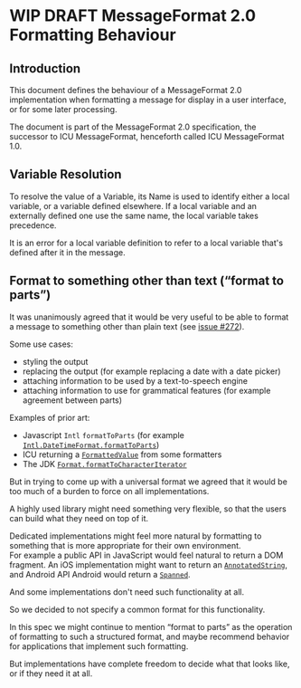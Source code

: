 # WIP DRAFT MessageFormat 2.0 Formatting Behaviour

## Introduction

This document defines the behaviour of a MessageFormat 2.0 implementation
when formatting a message for display in a user interface, or for some later processing.

The document is part of the MessageFormat 2.0 specification,
the successor to ICU MessageFormat, henceforth called ICU MessageFormat 1.0.

## Variable Resolution

To resolve the value of a Variable,
its Name is used to identify either a local variable,
or a variable defined elsewhere.
If a local variable and an externally defined one use the same name,
the local variable takes precedence.

It is an error for a local variable definition to
refer to a local variable that's defined after it in the message.

## Format to something other than text (“format to parts”)

It was unanimously agreed that it would be very useful to be able to format a message to something other than plain text (see [issue #272](https://github.com/unicode-org/message-format-wg/issues/272)).

Some use cases:

* styling the output
* replacing the output (for example replacing a date with a date picker)
* attaching information to be used by a text-to-speech engine
* attaching information to use for grammatical features (for example agreement between parts)

Examples of prior art:
* Javascript `Intl` `formatToParts` (for example [`Intl.DateTimeFormat.formatToParts`](https://developer.mozilla.org/en-US/docs/Web/JavaScript/Reference/Global_Objects/Intl/DateTimeFormat/formatToParts))
* ICU returning a [`FormattedValue`](https://unicode-org.github.io/icu-docs/apidoc/dev/icu4j/com/ibm/icu/text/FormattedValue.html) from some formatters
* The JDK [`Format.formatToCharacterIterator`](https://docs.oracle.com/javase/8/docs/api/java/text/Format.html?is-external=true#formatToCharacterIterator-java.lang.Object-)

But in trying to come up with a universal format we agreed that it would be too much of a burden to force on all implementations.

A highly used library might need something very flexible, so that the users can build what they need on top of it.

Dedicated implementations might feel more natural by formatting to something that is more appropriate for their own environment. \
For example a public API in JavaScript would feel natural to return a DOM fragment. An iOS implementation might want to return an [`AnnotatedString`](https://developer.android.com/reference/kotlin/androidx/compose/ui/text/AnnotatedString), and Android API Android would return a [`Spanned`](https://developer.android.com/reference/android/text/Spanned).

And some implementations don't need such functionality at all.

So we decided to not specify a common format for this functionality.

In this spec we might continue to mention “format to parts” as the operation of formatting to such a structured format, and maybe recommend behavior for applications that implement such formatting.

But implementations have complete freedom to decide what that looks like, or if they need it at all.
